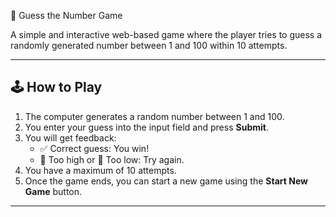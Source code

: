  🎯 Guess the Number Game

A simple and interactive web-based game where the player tries to guess a randomly generated number between 1 and 100 within 10 attempts.

---

## 🕹️ How to Play

1. The computer generates a random number between 1 and 100.
2. You enter your guess into the input field and press **Submit**.
3. You will get feedback:
   - ✅ Correct guess: You win!
   - 🔺 Too high or 🔻 Too low: Try again.
4. You have a maximum of 10 attempts.
5. Once the game ends, you can start a new game using the **Start New Game** button.

---



